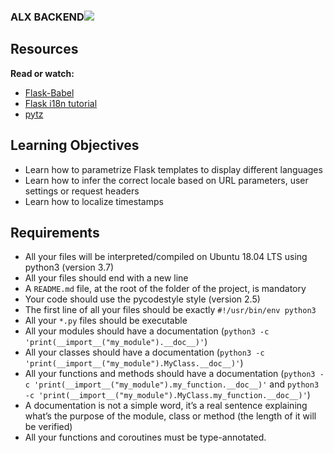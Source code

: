 ### ALX BACKEND![](https://s3.amazonaws.com/alx-intranet.hbtn.io/uploads/medias/2020/1/91e1c50322b2428428f9.jpeg?X-Amz-Algorithm=AWS4-HMAC-SHA256&X-Amz-Credential=AKIARDDGGGOUSBVO6H7D%2F20241105%2Fus-east-1%2Fs3%2Faws4_request&X-Amz-Date=20241105T191126Z&X-Amz-Expires=86400&X-Amz-SignedHeaders=host&X-Amz-Signature=24d38c85d71ad8c94895b8fbee8debf88db9e1cdc3ac03f891e75a6ef0dc4f83)

Resources
---------

**Read or watch:**

*   [Flask-Babel](/rltoken/0m4Qykp52fFH-dPzlWIdkw "Flask-Babel")
*   [Flask i18n tutorial](/rltoken/RtGz7pI7TKnYqrMMG9rWMg "Flask i18n tutorial")
*   [pytz](/rltoken/tw8sQWhB3HJvk3jmR2GBwg "pytz")

Learning Objectives
-------------------

*   Learn how to parametrize Flask templates to display different languages
*   Learn how to infer the correct locale based on URL parameters, user settings or request headers
*   Learn how to localize timestamps

Requirements
------------

*   All your files will be interpreted/compiled on Ubuntu 18.04 LTS using python3 (version 3.7)
*   All your files should end with a new line
*   A `README.md` file, at the root of the folder of the project, is mandatory
*   Your code should use the pycodestyle style (version 2.5)
*   The first line of all your files should be exactly `#!/usr/bin/env python3`
*   All your `*.py` files should be executable
*   All your modules should have a documentation (`python3 -c 'print(__import__("my_module").__doc__)'`)
*   All your classes should have a documentation (`python3 -c 'print(__import__("my_module").MyClass.__doc__)'`)
*   All your functions and methods should have a documentation (`python3 -c 'print(__import__("my_module").my_function.__doc__)'` and `python3 -c 'print(__import__("my_module").MyClass.my_function.__doc__)'`)
*   A documentation is not a simple word, it’s a real sentence explaining what’s the purpose of the module, class or method (the length of it will be verified)
*   All your functions and coroutines must be type-annotated.
